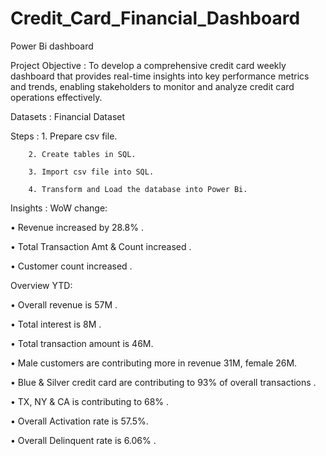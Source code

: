 # Credit_Card_Financial_Dashboard
Power Bi dashboard


Project Objective : To develop a comprehensive credit 
                    card weekly dashboard that 
                    provides real-time insights into key 
                    performance metrics and trends, 
                    enabling stakeholders to monitor 
                    and analyze credit card operations 
                    effectively.


                    
Datasets : Financial Dataset



Steps : 1. Prepare csv file.

        2. Create tables in SQL.
 
        3. Import csv file into SQL.
        
        4. Transform and Load the database into Power Bi.



Insights : WoW change: 



• Revenue increased by 28.8% .



• Total Transaction Amt & Count increased .

 

• Customer count increased  .

Overview YTD: 



• Overall revenue is 57M .



• Total interest is 8M .



• Total transaction amount is 46M.

 

• Male customers are contributing more in revenue 31M, female 26M.

 

• Blue & Silver credit card are contributing to 93% of overall  transactions .



• TX, NY & CA is contributing to 68% .



• Overall Activation rate is 57.5%.

 

• Overall Delinquent rate is 6.06% .
        

        
